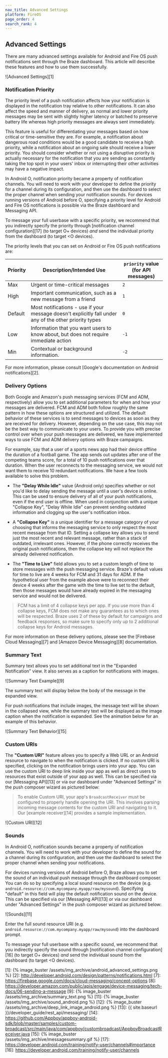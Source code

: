 ```yaml
---
nav_title: Advanced Settings
platform: FireOS
page_order: 4
search_rank: 4
---
```

## Advanced Settings

There are many advanced settings available for Android and Fire OS push notifications sent through the Braze dashboard. This article will describe these features and how to use them successfully.

![Advanced Settings][1]

### Notification Priority

The priority level of a push notification affects how your notification is displayed in the notification tray relative to other notifications. It can also affect the speed and manner of delivery, as normal and lower priority messages may be sent with slightly higher latency or batched to preserve battery life whereas high priority messages are always sent immediately.

This feature is useful for differentiating your messages based on how critical or time-sensitive they are. For example, a notification about dangerous road conditions would be a good candidate to receive a high priority, while a notification about an ongoing sale should receive a lower priority. You should consider whether or not using a disruptive priority is actually necessary for the notification that you are sending as constantly taking the top spot in your users' inbox or interrupting their other activities may have a negative impact.

In Android O, notification priority became a property of notification channels. You will need to work with your developer to define the priority for a channel during its configuration, and then use the dashboard to select the proper channel when sending your notification sounds. For devices running versions of Android before O, specifying a priority level for Android and Fire OS notifications is possible via the Braze dashboard and Messaging API. 

To message your full userbase with a specific priority, we recommend that you indirectly specify the priority through [notification channel configuration][17] (to target O+ devices) *and* send the individual priority from the dashboard (to target <O devices).

The priority levels that you can set on Android or Fire OS push notifications are:

| Priority | Description/Intended Use                                                                               | `priority` value (for API messages) |
|----------|--------------------------------------------------------------------------------------------------------|-------------------------------------|
| Max      | Urgent or time-critical messages                                                                       | `2`                                 |
| High     | Important communication, such as a new message from a friend                                           | `1`                                 |
| Default  | Most notifications - use if your message doesn't explicitly fall under any of the other priority types | `0`                                 |
| Low      | Information that you want users to know about, but does not require immediate action                   | `-1`                                |
| Min      | Contextual or background information.                                                                  | `-2`                                |


For more information, please consult [Google's documentation on Android notifications][2].

### Delivery Options

Both Google and Amazon's push messaging services (FCM and ADM, respectively) allow you to set additional parameters for when and how your messages are delivered. FCM and ADM both follow roughly the same pattern in how these options are structured and utilized. The default behavior of these services is to send messages to devices as soon as they are received for delivery. However, depending on the use case, this may not be the best way to communicate to your users. To provide you with precise control over when your push messages are delivered, we have implemented ways to use FCM and ADM delivery options with Braze campaigns.

For example, say that a user of a sports news app had their device offline the duration of a football game. The app sends out updates after one of the competing teams score, for a total of 10 push notifications over that duration. When the user reconnects to the messaging service, we would not want them to receive 10 redundant notifications. We have a few tools available to solve this problem.

- The __"Delay While Idle"__ value (Android only) specifies whether or not you'd like to delay sending the message until a user's device is online. This can be used to ensure delivery of all of your push notifications, even if the end user is offline. When used in conjunction with a unique "Collapse Key", "Delay While Idle" can prevent sending outdated information and clogging up the user's notification inbox.

- A __"Collapse Key"__ is a unique identifier for a message category of your choosing that informs the messaging service to only respect the most recent message from that ID. Setting a collapse key allows you to send just the most recent and relevant message, rather than a stack of outdated, irrelevant ones. However, if the phone correctly receives the original push notifications, then the collapse key will not replace the already delivered notification.

- The __"Time to Live"__ field allows you to set a custom length of time to store messages with the push messaging service. Braze's default values for time to live are 4 weeks for FCM and 31 days for ADM. If the hypothetical user from the example above were to reconnect their device 4 weeks after the game with the time to live set to the default, then those messages would have already expired in the messaging service and would not be delivered.

> FCM has a limit of 4 collapse keys per app. If you use more than 4 collapse keys, FCM does not make any guarantees as to which ones will be respected. Braze uses 2 of these by default for campaigns and feedback responses, so make sure to specify only up to 2 additional collapse keys for Android messages.

For more information on these delivery options, please see the [Firebase Cloud Messaging][7] and [Amazon Device Messaging][8] documentation.

### Summary Text

Summary text allows you to set additional text in the "Expanded Notification" view. It also serves as a caption for notifications with images.

![Summary Text Example][9]

The summary text will display below the body of the message in the expanded view.

For push notifications that include images, the message text will be shown in the collapsed view, while the summary text will be displayed as the image caption when the notification is expanded. See the animation below for an example of this behavior.

![Summary Text Behavior][15]

### Custom URIs

The __"Custom URI"__ feature allows you to specify a Web URL or an Android resource to navigate to when the notification is clicked. If no custom URI is specified, clicking on the notification brings users into your app. You can use the custom URI to deep link inside your app as well as direct users to resources that exist outside of your app as well. This can be specified via our [Messaging API][13] or via our dashboard under "Advanced Settings" in the push composer wizard as pictured below:

> To enable Custom URI, your app's `BroadcastReceiver` must be configured to properly handle opening the URI.  This involves parsing incoming message contents for the custom URI and navigating to it.  Our [example receiver][14] provides a sample implementation.

![Custom URI][12]

### Sounds

In Android O, notification sounds became a property of notification channels. You will need to work with your developer to define the sound for a channel during its configuration, and then use the dashboard to select the proper channel when sending your notifications.

For devices running versions of Android before O, Braze allows you to set the sound of an individual push message through the dashboard composer. You can do so by specifying a local sound resource on the device (e.g. `android.resource://com.mycompany.myapp/raw/mysound`). Specifying "default" in this field will play the default notification sound on the device. This can be specified via our [Messaging API][13] or via our dashboard under "Advanced Settings" in the push composer wizard as pictured below:

![Sounds][11]

Enter the full sound resource URI (e.g. `android.resource://com.mycompany.myapp/raw/mysound`) into the dashboard prompt.

To message your full userbase with a specific sound, we recommend that you indirectly specify the sound through [notification channel configuration][16] (to target O+ devices) *and* send the individual sound from the dashboard (to target <O devices).

[1]: {% image_buster /assets/img_archive/android_advanced_settings.png %}
[2]: http://developer.android.com/design/patterns/notifications.html
[7]: https://firebase.google.com/docs/cloud-messaging/concept-options
[8]: https://developer.amazon.com/public/apis/engage/device-messaging/tech-docs/06-sending-a-message
[9]: {% image_buster /assets/img_archive/summary_text.png %}
[11]: {% image_buster /assets/img_archive/sound_android.png %}
[12]: {% image_buster /assets/img_archive/deep_link_image_android.png %}
[13]: {{ site.baseurl }}/developer_guide/rest_api/messaging/
[14]: https://github.com/Appboy/appboy-android-sdk/blob/master/samples/custom-broadcast/src/main/java/com/appboy/custombroadcast/AppboyBroadcastReceiver.java
[15]: {% image_buster /assets/img_archive/messagesummary.gif %}
[17]: https://developer.android.com/training/notify-user/channels#importance
[16]: https://developer.android.com/training/notify-user/channels

